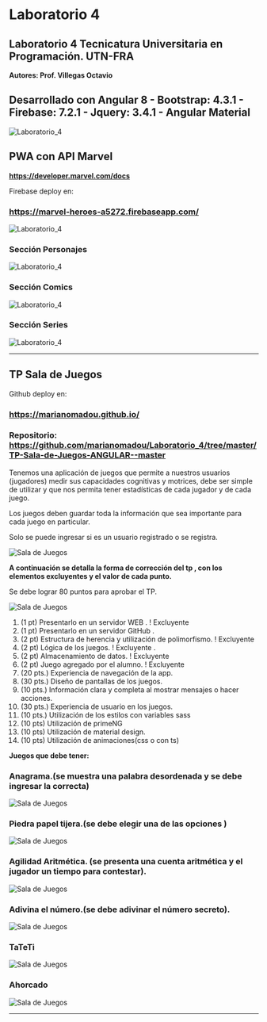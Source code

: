 # Laboratorio 4

## Laboratorio 4 Tecnicatura Universitaria en Programación. UTN-FRA

**Autores: Prof. Villegas Octavio**

## Desarrollado con Angular 8 - Bootstrap: 4.3.1 - Firebase: 7.2.1 - Jquery: 3.4.1 - Angular Material

![Laboratorio_4](https://github.com/marianomadou/TPBD2/blob/master/Documentacion/header_app.jpg)

## PWA con API Marvel

**https://developer.marvel.com/docs**

Firebase deploy en:

### https://marvel-heroes-a5272.firebaseapp.com/

![Laboratorio_4](https://github.com/marianomadou/Laboratorio_4/blob/master/Documentacion/marvel_header.jpg)

### Sección Personajes

![Laboratorio_4](https://github.com/marianomadou/Laboratorio_4/blob/master/Documentacion/marvel_personajes.jpg)

### Sección Comics

![Laboratorio_4](https://github.com/marianomadou/Laboratorio_4/blob/master/Documentacion/marvel_comics.jpg)

### Sección Series

![Laboratorio_4](https://github.com/marianomadou/Laboratorio_4/blob/master/Documentacion/marvel_series.jpg)

---

## TP Sala de Juegos

Github deploy en:

### https://marianomadou.github.io/

### Repositorio:  https://github.com/marianomadou/Laboratorio_4/tree/master/TP-Sala-de-Juegos-ANGULAR--master

Tenemos una aplicación de juegos que permite a nuestros usuarios (jugadores) medir sus capacidades cognitivas y motrices, debe ser simple de utilizar y que nos permita tener estadísticas de cada jugador y de cada juego. 

Los juegos deben guardar toda la información que sea importante para cada juego en particular.

Solo se puede ingresar si es un usuario registrado o se registra.

![Sala de Juegos](https://github.com/marianomadou/Laboratorio_4/blob/master/Documentacion/sala_juegos1.jpg)

**A continuación se detalla la forma de corrección del tp , con los elementos excluyentes y el valor de cada punto.**

Se debe lograr 80 puntos para aprobar el TP.

![Sala de Juegos](https://github.com/marianomadou/Laboratorio_4/blob/master/Documentacion/sala_juegos6.jpg)

1. (1 pt) Presentarlo en un servidor WEB . ! Excluyente
2. (1 pt) Presentarlo en un servidor GitHub .
3. (2 pt) Estructura de herencia y utilización de polimorfismo. ! Excluyente
4. (2 pt) Lógica de los juegos. ! Excluyente .
5. (2 pt) Almacenamiento de datos. ! Excluyente
6. (2 pt) Juego agregado por el alumno. ! Excluyente
7. (20 pts.) Experiencia de navegación de la app.
8. (30 pts.) Diseño de pantallas de los juegos.
9. (10 pts.) Información clara y completa al mostrar mensajes o hacer acciones.
10. (30 pts.) Experiencia de usuario en los juegos.
11. (10 pts.) Utilización de los estilos con variables sass
12. (10 pts) Utilización de primeNG
13. (10 pts) Utilización de material design.
14. (10 pts) Utilización de animaciones(css o con ts)

**Juegos que debe tener:**

### Anagrama.(se muestra una palabra desordenada y se debe ingresar la correcta)

![Sala de Juegos](https://github.com/marianomadou/Laboratorio_4/blob/master/Documentacion/sala_juegos2.jpg)

### Piedra papel tijera.(se debe elegir una de las opciones )

![Sala de Juegos](https://github.com/marianomadou/Laboratorio_4/blob/master/Documentacion/sala_juegos7.jpg)

### Agilidad Aritmética. (se presenta una cuenta aritmética y el jugador un tiempo para contestar).

![Sala de Juegos](https://github.com/marianomadou/Laboratorio_4/blob/master/Documentacion/sala_juegos8.jpg)

### Adivina el número.(se debe adivinar el número secreto).

![Sala de Juegos](https://github.com/marianomadou/Laboratorio_4/blob/master/Documentacion/sala_juegos5.jpg)

### TaTeTi

![Sala de Juegos](https://github.com/marianomadou/Laboratorio_4/blob/master/Documentacion/sala_juegos3.jpg)

### Ahorcado

![Sala de Juegos](https://github.com/marianomadou/Laboratorio_4/blob/master/Documentacion/sala_juegos4.jpg)

---



